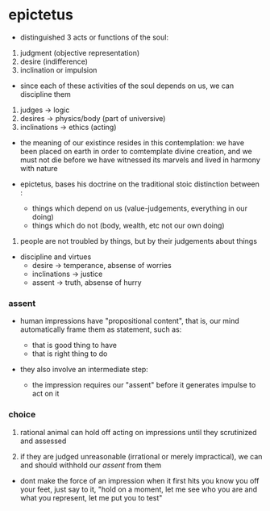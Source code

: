 # epictetus

- distinguished 3 acts or functions of the soul:

1. judgment (objective representation)
2. desire (indifference)
3. inclination or impulsion

- since each of these activities of the soul depends on us, we can discipline them

1. judges -> logic
2. desires -> physics/body (part of universive)
3. inclinations -> ethics (acting)

- the meaning of our existince resides in this contemplation: we have been
  placed on earth in order to comtemplate divine creation, and we must not die
  before we have witnessed its marvels and lived in harmony with nature


- epictetus, bases his doctrine on the traditional stoic distinction between :
  - things which depend on us (value-judgements, everything in our doing)
  - things which do not (body, wealth, etc not our own doing)


1. people are not troubled by things, but by their judgements about things


- discipline and virtues
  - desire -> temperance, absense of worries
  - inclinations -> justice
  - assent -> truth, absense of hurry


### assent

- human impressions have "propositional content", that is, our mind
  automatically frame them as statement, such as:
  - that is good thing to have
  - that is right thing to do

- they also involve an intermediate step:
  - the impression requires our "assent" before it generates impulse to act on it

### choice

1. rational animal can hold off acting on impressions until they scrutinized and assessed

2. if they are judged unreasonable (irrational or merely impractical), we can
   and should withhold our *assent* from them


- dont make the force of an impression when it first hits you know you off your
  feet, just say to it, "hold on a moment, let me see who you are and what you
  represent, let me put you to test"
